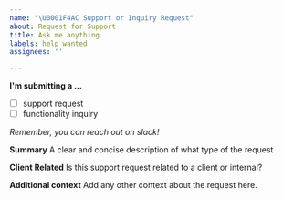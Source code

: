 ```yaml
---
name: "\U0001F4AC Support or Inquiry Request"
about: Request for Support
title: Ask me anything
labels: help wanted
assignees: ''

---
```


**I'm submitting a ...**

- [ ] support request
- [ ] functionality inquiry

_Remember, you can reach out on slack!_

**Summary**
A clear and concise description of what type of the request

**Client Related**
Is this support request related to a client or internal?

**Additional context**
Add any other context about the request here.
